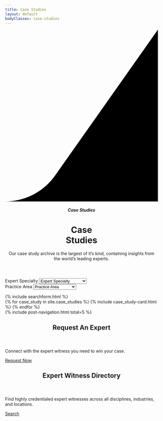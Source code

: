 ```yaml
---
title: Case Studies
layout: default
bodyClasses: case-studies
---
```


<div class="page-header swooped -right">
  <div class="header-background" style="background-image:url('/dist/images/case-studies-banner.jpg');"></div>
  <div class="site-wrapper grid">
    <div class="header-swoop">
      <svg class="swoop" viewBox="0 0 673.8 756" preserveAspectRatio="xMaxYMax meet"><path d="M673.8 756H0c87.7 0 169.9-42.6 220.5-114.2L673.8 0v756z"/></svg>
    </div>
    <div class="header-text">
      <div class="-inner">
        <header>
          <div class="header-meta">
            <h5>Case Studies</h5>
          </div>
          <h1 class="title">Case<br> Studies</h1>
          <p>Our case study archive is the largest of it’s kind, containing insights from the world’s leading experts.</p>
        </header>
      </div>
    </div>
  </div>
</div>

<div class="section padded-top-lg">
  <div class="site-wrapper">
    <div class="filters">
      <form action="#" id="filters" class="insights-filters -outlined grid col-md-2-3">
        <div class="col-md-1-2">                
          <div class="select-wrap">
            <label for="expertSpecialty">Expert Specialty</label>
            <select name="expertSpecialty" id="expertSpecialty">
              <option value="null">Expert Specialty</option>
              <option value="expertSpecialty">Expert Specialty One</option>
              <option value="expertSpecialty">Expert Specialty Two</option>
              <option value="expertSpecialty">Expert Specialty Three</option>
            </select>
          </div>
        </div>
        <div class="col-md-1-2">                
          <div class="select-wrap">
            <label for="practiceArea">Practice Area</label>
            <select name="practiceArea" id="practiceArea">
              <option value="null">Practice Area</option>
              <option value="practiceAreaOne">Practice Area One</option>
              <option value="practiceAreaTwo">Practice Area Two</option>
              <option value="practiceAreaThree">Practice Area Three</option>
            </select>
          </div>
        </div>
      </form>
      <div class="filter-search col-md-1-3">
        {% include searchform.html %}
      </div>
    </div>
  </div>
</div>

<div class="section padded-top-lg">
  <div class="site-wrapper">
    <div class="card-grid alternating-cards">
      {% for case_study in site.case_studies %}
      {% include case_study-card.html %}
      {% endfor %}
    </div>
    {% include post-navigation.html total=5 %}
  </div>
</div>

<div class="section padded-bottom-lg">
  <div class="site-wrapper">
    <div class="card-grid">
      <article class="card showcase-card with-image -teal col-md-1-2">
        <div class="-inner">
          <header class="card-header">
            <h1 class="card-title">Request An Expert</h1>
          </header>
          <div class="card-body">
            <div class="card-text">
              <p>Connect with the expert witness you need to win your case.</p>
            </div>
          </div>
          <div class="card-cta">
            <a href="/services/challenge-studies" class="button">Request Now</a>
          </div>
          <div class="card-image"><div class="image" style="background-image:url('/dist/images/request-an-expert-showcase-card.jpg');"></div></div>
        </div>
      </article>
      <article class="card showcase-card with-image -gold col-md-1-2">
        <div class="-inner">
          <header class="card-header">
            <h1 class="card-title">Expert Witness Directory</h1>
          </header>
          <div class="card-body">
            <div class="card-text">
              <p>Find highly credentialed expert witnesses across all disciplines, industries, and locations.</p>
            </div>
          </div>
          <div class="card-cta">
            <a href="/resources/expert-witness-directory" class="button">Search</a>
          </div>
          <div class="card-image"><div class="image" style="background-image:url('/dist/images/expert-witness-directory-showcase-card-image.jpg');"></div></div>
        </div>
      </article>
    </div>
  </div>
</div>